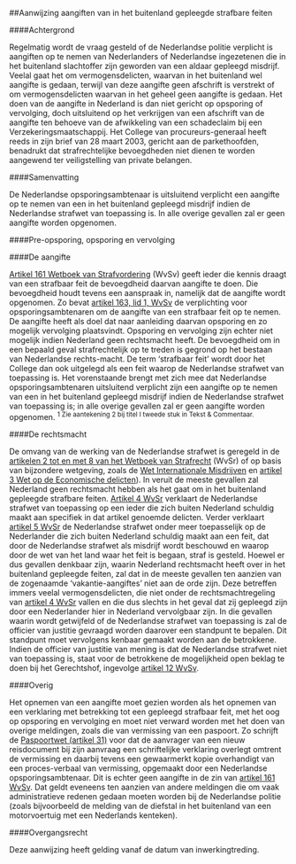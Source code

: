 <meta http-equiv='Content-Type' content='text/html; charset=utf-8' />

##Aanwijzing aangiften van in het buitenland gepleegde strafbare feiten

####Achtergrond

Regelmatig wordt de vraag gesteld of de Nederlandse politie verplicht is aangiften op te nemen van Nederlanders of Nederlandse ingezetenen die in het buitenland slachtoffer zijn geworden van een aldaar gepleegd misdrijf. Veelal gaat het om vermogensdelicten, waarvan in het buitenland wel aangifte is gedaan, terwijl van deze aangifte geen afschrift is verstrekt of om vermogensdelicten waarvan in het geheel geen aangifte is gedaan. Het doen van de aangifte in Nederland is dan niet gericht op opsporing of vervolging, doch uitsluitend op het verkrijgen van een afschrift van de aangifte ten behoeve van de afwikkeling van een schadeclaim bij een Verzekeringsmaatschappij. Het College van procureurs-generaal heeft reeds in zijn brief van 28 maart 2003, gericht aan de parkethoofden, benadrukt dat strafrechtelijke bevoegdheden niet dienen te worden aangewend ter veiligstelling van private belangen.    

####Samenvatting

De Nederlandse opsporingsambtenaar is uitsluitend verplicht een aangifte op te nemen van een in het buitenland gepleegd misdrijf indien de Nederlandse strafwet van toepassing is. In alle overige gevallen zal er geen aangifte worden opgenomen.    

####Pre-opsporing, opsporing en vervolging

####De aangifte

[Artikel 161 Wetboek van Strafvordering](../../../../../../../../../../../wet/wet/van/15/januari/1921/BWBR0001903/README.md) (WvSv) geeft ieder die kennis draagt van een strafbaar feit de bevoegdheid daarvan aangifte te doen. Die bevoegdheid houdt tevens een aanspraak in, namelijk dat de aangifte wordt opgenomen. Zo bevat [artikel 163, lid 1, WvSv](../../../../../../../../../../../wet/wet/van/15/januari/1921/BWBR0001903/README.md) de verplichting voor opsporingsambtenaren om de aangifte van een strafbaar feit op te nemen. De aangifte heeft als doel dat naar aanleiding daarvan opsporing en zo mogelijk vervolging plaatsvindt. Opsporing en vervolging zijn echter niet mogelijk indien Nederland geen rechtsmacht heeft. De bevoegdheid om in een bepaald geval strafrechtelijk op te treden is gegrond op het bestaan van Nederlandse rechts-macht. De term ‘strafbaar feit’ wordt door het College dan ook uitgelegd als een feit waarop de Nederlandse strafwet van toepassing is. Het vorenstaande brengt met zich mee dat Nederlandse opsporingsambtenaren uitsluitend verplicht zijn een aangifte op te nemen van een in het buitenland gepleegd misdrijf indien de Nederlandse strafwet van toepassing is; in alle overige gevallen zal er geen aangifte worden opgenomen. <sup> 1  Zie aantekening 2 bij titel I tweede stuk in Tekst & Commentaar.  </sup>    

####De rechtsmacht

De omvang van de werking van de Nederlandse strafwet is geregeld in de [artikelen 2 tot en met 8 van het Wetboek van Strafrecht](../../../../../../../../../../../wet/wet/van/3/maart/1881/BWBR0001854/README.md) (WvSr) of op basis van bijzondere wetgeving, zoals de [Wet Internationale Misdrijven](../../../../../../../../../../../wet/wet/internationale/misdrijven/BWBR0015252/README.md) en [artikel 3 Wet op de Economische delicten](../../../../../../../../../../../wet/wet/op/de/economische/delicten/BWBR0002063/README.md)). In veruit de meeste gevallen zal Nederland geen rechtsmacht hebben als het gaat om in het buitenland gepleegde strafbare feiten. [Artikel 4 WvSr](../../../../../../../../../../../wet/wet/van/3/maart/1881/BWBR0001854/README.md) verklaart de Nederlandse strafwet van toepassing op een ieder die zich buiten Nederland schuldig maakt aan specifiek in dat artikel genoemde delicten. Verder verklaart [artikel 5 WvSr](../../../../../../../../../../../wet/wet/van/3/maart/1881/BWBR0001854/README.md) de Nederlandse strafwet onder meer toepasselijk op de Nederlander die zich buiten Nederland schuldig maakt aan een feit, dat door de Nederlandse strafwet als misdrijf wordt beschouwd en waarop door de wet van het land waar het feit is begaan, straf is gesteld. Hoewel er dus gevallen denkbaar zijn, waarin Nederland rechtsmacht heeft over in het buitenland gepleegde feiten, zal dat in de meeste gevallen ten aanzien van de zogenaamde ‘vakantie-aangiftes’ niet aan de orde zijn. Deze betreffen immers veelal vermogensdelicten, die niet onder de rechtsmachtregeling van [artikel 4 WvSr](../../../../../../../../../../../wet/wet/van/3/maart/1881/BWBR0001854/README.md) vallen en die dus slechts in het geval dat zij gepleegd zijn door een Nederlander hier in Nederland vervolgbaar zijn. In die gevallen waarin wordt getwijfeld of de Nederlandse strafwet van toepassing is zal de officier van justitie gevraagd worden daarover een standpunt te bepalen. Dit standpunt moet vervolgens kenbaar gemaakt worden aan de betrokkene. Indien de officier van justitie van mening is dat de Nederlandse strafwet niet van toepassing is, staat voor de betrokkene de mogelijkheid open beklag te doen bij het Gerechtshof, ingevolge [artikel 12 WvSv](../../../../../../../../../../../wet/wet/van/15/januari/1921/BWBR0001903/README.md).     

####Overig

Het opnemen van een aangifte moet gezien worden als het opnemen van een verklaring met betrekking tot een gepleegd strafbaar feit, met het oog op opsporing en vervolging en moet niet verward worden met het doen van overige meldingen, zoals die van vermissing van een paspoort. Zo schrijft de [Paspoortwet (artikel 31)](../../../../../../../../../../../rijkswet/paspoortwet/BWBR0005212/README.md) voor dat de aanvrager van een nieuw reisdocument bij zijn aanvraag een schriftelijke verklaring overlegt omtrent de vermissing en daarbij tevens een gewaarmerkt kopie overhandigt van een proces-verbaal van vermissing, opgemaakt door een Nederlandse opsporingsambtenaar. Dit is echter geen aangifte in de zin van [artikel 161 WvSv](../../../../../../../../../../../wet/wet/van/15/januari/1921/BWBR0001903/README.md). Dat geldt eveneens ten aanzien van andere meldingen die om vaak administratieve redenen gedaan moeten worden bij de Nederlandse politie (zoals bijvoorbeeld de melding van de diefstal in het buitenland van een motorvoertuig met een Nederlands kenteken).    

####Overgangsrecht

Deze aanwijzing heeft gelding vanaf de datum van inwerkingtreding.     
